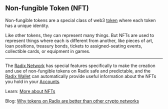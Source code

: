 ## Non-fungible Token (NFT)

Non-fungible tokens are a special class of web3 [token](?glossaryAnchor=radixwallet) where each token has a unique identity.

Like other tokens, they can represent many things. But NFTs are used to represent things where each is different from another, like pieces of art, loan positions, treasury bonds, tickets to assigned-seating events, collectible cards, or equipment in games.

---

The [Radix Network](?glossaryAnchor=radixnetwork) has special features specifically to make the creation and use of non-fungible tokens on Radix safe and predictable, and the [Radix Wallet](?glossaryAnchor=radixwallet) can automatically provide useful information about the NFTs you hold in your [Accounts](?glossaryAnchor=accounts).

Learn: [More about NFTs](https://learn.radixdlt.com/article/what-is-an-nft)

Blog: [Why tokens on Radix are better than other crypto networks](https://www.radixdlt.com/blog/its-10pm-do-you-know-where-your-tokens-are)
